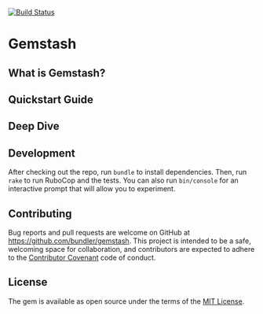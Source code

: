 [![Build Status](https://travis-ci.org/bundler/gemstash.svg?branch=master)](https://travis-ci.org/bundler/gemstash)

# Gemstash

## What is Gemstash?

## Quickstart Guide

## Deep Dive

## Development

After checking out the repo, run `bundle` to install dependencies. Then, run
`rake` to run RuboCop and the tests. You can also run `bin/console` for an
interactive prompt that will allow you to experiment.

## Contributing

Bug reports and pull requests are welcome on GitHub at
https://github.com/bundler/gemstash. This project is intended to be a safe,
welcoming space for collaboration, and contributors are expected to adhere to
the [Contributor Covenant](CODE_OF_CONDUCT.md) code of conduct.

## License

The gem is available as open source under the terms of the
[MIT License](http://opensource.org/licenses/MIT).
